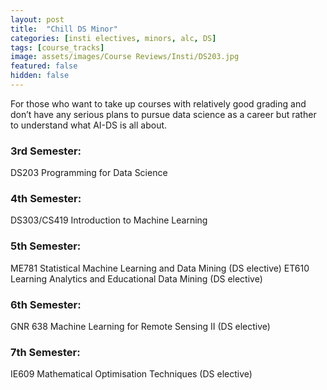 ```yaml
---
layout: post
title:  "Chill DS Minor"
categories: [insti electives, minors, alc, DS]
tags: [course_tracks]
image: assets/images/Course Reviews/Insti/DS203.jpg
featured: false
hidden: false
---
```


For those who want to take up courses with relatively good grading and don’t have any serious
plans to pursue data science as a career but rather to understand what AI-DS is all about.

### 3rd Semester: 
DS203 Programming for Data Science

### 4th Semester: 
DS303/CS419 Introduction to Machine Learning

### 5th Semester: 
ME781 Statistical Machine Learning and Data Mining (DS elective)
ET610 Learning Analytics and Educational Data Mining (DS elective)

### 6th Semester:
GNR 638 Machine Learning for Remote Sensing II (DS elective)

### 7th Semester:
IE609 Mathematical Optimisation Techniques (DS elective)

